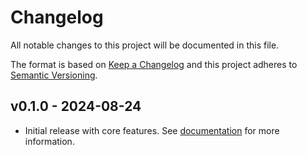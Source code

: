 # Changelog

All notable changes to this project will be documented in this file.

The format is based on [Keep a Changelog](http://keepachangelog.com/en/1.0.0/)
and this project adheres to [Semantic Versioning](http://semver.org/spec/v2.0.0.html).

## v0.1.0 - 2024-08-24

- Initial release with core features. See [documentation](https://jeafreezy.github.io/nigeria_geodata/latest/) for more information.
